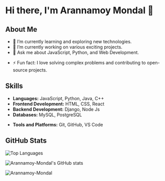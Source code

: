<!-- ![Profile Views](https://komarev.com/ghpvc/?username=Arannamoy-Mondal&color=blue) -->

# Hi there, I'm Arannamoy Mondal 👋

## About Me

- 🌱 I’m currently learning and exploring new technologies.
- 🔭 I’m currently working on various exciting projects.
- 💬 Ask me about JavaScript, Python, and Web Development.
<!-- - 📫 How to reach me: [Email](mailto:your-email@example.com) -->
<!-- - 😄 Pronouns: They/Them -->
- ⚡ Fun fact: I love solving complex problems and contributing to open-source projects.

## Skills

- **Languages:** JavaScript, Python, Java, C++
- **Frontend Development:** HTML, CSS, React
- **Backend Development:** Django, Node Js
- **Databases:** MySQL, PostgreSQL
<!-- - **DevOps:** Docker, Kubernetes, CI/CD -->
- **Tools and Platforms:** Git, GitHub, VS Code

<!-- ## Projects -->
<!--  -->
<!-- Here are some of my notable projects: -->
<!--  -->
<!-- - [Project 1](https://github.com/Arannamoy-Mondal/project1): Description of project 1. -->
<!-- - [Project 2](https://github.com/Arannamoy-Mondal/project2): Description of project 2. -->
<!-- - [Project 3](https://github.com/Arannamoy-Mondal/project3): Description of project 3. -->

## GitHub Stats

<!-- ![Arannamoy Mondal's GitHub Stats](https://github-readme-stats.vercel.app/api?username=Arannamoy-Mondal&show_icons=true&theme=radical) -->

![Top Languages](https://github-readme-stats.vercel.app/api/top-langs/?username=Arannamoy-Mondal&layout=compact&theme=radical)

![Arannamoy-Mondal's GitHub stats](https://github-readme-stats.vercel.app/api?username=Arannamoy-Mondal&show_icons=true&theme=radical)
<p><img align="center" src="https://github-readme-streak-stats.herokuapp.com/?user=Arannamoy-Mondal&" alt="Arannamoy-Mondal" /></p>
<!-- ## Connect with Me -->

<!-- - [LinkedIn](https://www.linkedin.com/in/arannamoy-mondal/) -->
<!-- - [Twitter](https://twitter.com/arannamoy_mondal) -->
<!-- - [Personal Website](https://www.yourwebsite.com) -->
